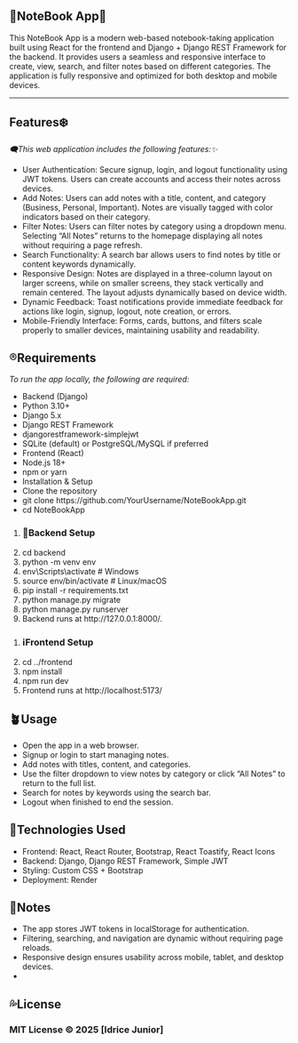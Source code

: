 <h2>📖NoteBook App📖</h2>

<p>This NoteBook App is a modern web-based notebook-taking application built using React for the frontend and Django + Django REST Framework for the backend. It provides users a seamless and responsive interface to create, view, search, and filter notes based on different categories. The application is fully responsive and optimized for both desktop and mobile devices.<p>
<hr>
<h2>Features❄️</h2>
<i>🗨️This web application includes the following features:✨</i>
<ul>
<li>User Authentication: Secure signup, login, and logout functionality using JWT tokens. Users can create accounts and access their notes across devices.
</li>
<li>Add Notes: Users can add notes with a title, content, and category (Business, Personal, Important). Notes are visually tagged with color indicators based on their category.
</li>
<li>Filter Notes: Users can filter notes by category using a dropdown menu. Selecting “All Notes” returns to the homepage displaying all notes without requiring a page refresh.
</li>
<li>Search Functionality: A search bar allows users to find notes by title or content keywords dynamically.
</li>
<li>Responsive Design: Notes are displayed in a three-column layout on larger screens, while on smaller screens, they stack vertically and remain centered. The layout adjusts dynamically based on device width.
</li>
<li>Dynamic Feedback: Toast notifications provide immediate feedback for actions like login, signup, logout, note creation, or errors.
</li>
<li>Mobile-Friendly Interface: Forms, cards, buttons, and filters scale properly to smaller devices, maintaining usability and readability.
</li>
</ul>

<h2>®️Requirements</h2>
<i>To run the app locally, the following are required:</i>
<ul>
<li>Backend (Django)</li>
<li>Python 3.10+</li>
<li>Django 5.x</li>
<li>Django REST Framework</li>
<li>djangorestframework-simplejwt</li>
<li>SQLite (default) or PostgreSQL/MySQL if preferred</li>
<li>Frontend (React)</li>
<li>Node.js 18+</li>
<li>npm or yarn</li>
<li>Installation & Setup</li>
<li>Clone the repository</li>
<li>git clone https://github.com/YourUsername/NoteBookApp.git</li>
<li>cd NoteBookApp</li>
</ul>
<ol>
<li><h3>💭Backend Setup</h3></li>
<li>cd backend</li>
<li>python -m venv env</li>
<li>env\Scripts\activate     # Windows</li>
<li>source env/bin/activate  # Linux/macOS</li>
<li>pip install -r requirements.txt</li>
<li>python manage.py migrate</li>
<li>python manage.py runserver</li>
<li>Backend runs at http://127.0.0.1:8000/.</li>
</ol>

<ol>
<li><h3>ℹ️Frontend Setup</h3></li>
<li>cd ../frontend</li>
<li>npm install</li>
<li>npm run dev</li>
<li>Frontend runs at http://localhost:5173/</li>
</ol>

<h2>🪴Usage</h2>
<ul>
<li>Open the app in a web browser.</li>
<li>
Signup or login to start managing notes.</li>
<li>Add notes with titles, content, and categories.</li>
<li>Use the filter dropdown to view notes by category or click “All Notes” to return to the full list.</li>
<li>Search for notes by keywords using the search bar.</li>
<li>Logout when finished to end the session.</li>
</ul>

<h2>📔Technologies Used</h2>
<ul>
<li>Frontend: React, React Router, Bootstrap, React Toastify, React Icons</li>
<li>Backend: Django, Django REST Framework, Simple JWT</li>
<li>Styling: Custom CSS + Bootstrap</li>
<li>Deployment: Render</li>
</ul>
<h2>📒Notes</h2>
<ul>
<li>The app stores JWT tokens in localStorage for authentication.</li>
<li>Filtering, searching, and navigation are dynamic without requiring page reloads.</li>
<li>Responsive design ensures usability across mobile, tablet, and desktop devices.</li>
<li></li>
</ul>

<h2>💦License</h2>
<h3>MIT License © 2025 [Idrice Junior]</h3>